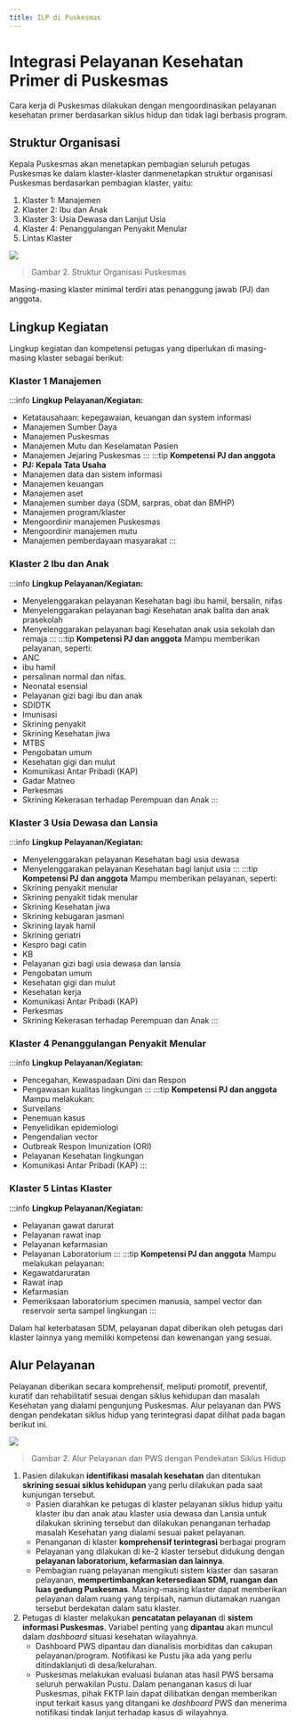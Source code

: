 ```yaml
---
title: ILP di Puskesmas
---
```

# Integrasi Pelayanan Kesehatan Primer di Puskesmas

Cara kerja di Puskesmas dilakukan dengan mengoordinasikan pelayanan kesehatan primer berdasarkan siklus hidup dan tidak lagi berbasis program.

## Struktur Organisasi

Kepala Puskesmas akan menetapkan pembagian seluruh petugas Puskesmas ke dalam klaster-klaster danmenetapkan struktur organisasi Puskesmas berdasarkan pembagian klaster, yaitu:

1. Klaster 1: Manajemen
2. Klaster 2: Ibu dan Anak 
3. Klaster 3: Usia Dewasa dan Lanjut Usia 
4. Klaster 4: Penanggulangan Penyakit Menular 
5. Lintas Klaster

![](/ilm/image008.gif)

> Gambar 2. Struktur Organisasi Puskesmas

Masing-masing klaster minimal terdiri atas penanggung jawab (PJ) dan anggota.

## Lingkup Kegiatan

Lingkup kegiatan dan kompetensi petugas yang diperlukan di masing-masing klaster sebagai berikut:

### Klaster 1 Manajemen

:::info **Lingkup Pelayanan/Kegiatan:**

- Ketatausahaan: kepegawaian, keuangan dan system informasi
- Manajemen Sumber Daya
- Manajemen Puskesmas
- Manajemen Mutu dan Keselamatan Pasien
- Manajemen Jejaring Puskesmas
:::
:::tip **Kompetensi PJ dan anggota**
- **PJ: Kepala Tata Usaha**
- Manajemen data dan sistem informasi
- Manajemen keuangan
- Manajemen aset
- Manajemen sumber daya (SDM, sarpras, obat dan BMHP)
- Manajemen program/klaster
- Mengoordinir manajemen Puskesmas
- Mengoordinir manajemen mutu
- Manajemen pemberdayaan masyarakat
:::
### Klaster 2 Ibu dan Anak
:::info **Lingkup Pelayanan/Kegiatan:**
- Menyelenggarakan pelayanan Kesehatan bagi ibu hamil, bersalin, nifas
- Menyelenggarakan pelayanan bagi Kesehatan anak balita dan anak prasekolah
- Menyelenggarakan pelayanan bagi Kesehatan anak usia sekolah dan remaja
:::
:::tip **Kompetensi PJ dan anggota**
Mampu memberikan pelayanan, seperti:
- ANC
- ibu hamil
- persalinan normal dan nifas.
- Neonatal esensial
- Pelayanan gizi bagi ibu dan anak
- SDIDTK
- Imunisasi
- Skrining penyakit
- Skrining Kesehatan jiwa
- MTBS
- Pengobatan umum
- Kesehatan gigi dan mulut
- Komunikasi Antar Pribadi (KAP)
- Gadar Matneo
- Perkesmas
- Skrining Kekerasan terhadap Perempuan dan Anak
:::
### Klaster 3 Usia Dewasa dan Lansia
:::info **Lingkup Pelayanan/Kegiatan:**
- Menyelenggarakan pelayanan Kesehatan bagi usia dewasa
- Menyelenggarakan pelayanan Kesehatan bagi lanjut usia
:::
:::tip **Kompetensi PJ dan anggota**
Mampu memberikan pelayanan, seperti:
- Skrining penyakit menular
- Skrining penyakit tidak menular
- Skrining Kesehatan jiwa
- Skrining kebugaran jasmani
- Skrining layak hamil
- Skrining geriatri
- Kespro bagi catin
- KB
- Pelayanan gizi bagi usia dewasa dan lansia
- Pengobatan umum
- Kesehatan gigi dan mulut
- Kesehatan kerja
- Komunikasi Antar Pribadi (KAP)
- Perkesmas
- Skrining Kekerasan terhadap Perempuan dan Anak
:::
### Klaster 4 Penanggulangan Penyakit Menular
:::info **Lingkup Pelayanan/Kegiatan:**
- Pencegahan, Kewaspadaan Dini dan Respon
- Pengawasan kualitas lingkungan
:::
:::tip **Kompetensi PJ dan anggota**
Mampu melakukan:
- Surveilans
- Penemuan kasus
- Penyelidikan epidemiologi
- Pengendalian vector 
- Outbreak Respon Imunization (ORI)
- Pelayanan Kesehatan lingkungan
- Komunikasi Antar Pribadi (KAP)
:::
### Klaster 5 Lintas Klaster
:::info **Lingkup Pelayanan/Kegiatan:**
- Pelayanan gawat darurat
- Pelayanan rawat inap
- Pelayanan kefarmasian
- Pelayanan Laboratorium
:::
:::tip **Kompetensi PJ dan anggota**
Mampu melakukan pelayanan:
- Kegawatdaruratan
- Rawat inap
- Kefarmasian
- Pemeriksaan laboratorium specimen manusia, sampel vector dan reservoir serta sampel lingkungan
:::
<!-- > Tabel 1. Lingkup Kegiatan dan Kompetensi Petugas Puskesmas -->

<!-- <table>
 <tr>
  <td>
  <p><b><span>No </span></b></p>
  </td>
  <td>
  <p><b><span>Klaster </span></b></p>
  </td>
  <td>
  <p><b><span>Lingkup Pelayanan/Kegiatan </span></b></p>
  </td>
  <td>
  <p><b><span>Kompetensi PJ dan anggota </span></b></p>
  </td>
 </tr>
 <tr>
  <td>
  <p><span>1 </span></p>
  </td>
  <td>
  <p><span>Manajemen </span></p>
  </td>
  <td>
  <p><span>Ketatausahaan: kepegawaian, keuangan dan system informasi </span></p>
  <p><span>Manajemen Sumber Daya </span></p>
  <p><span>Manajemen Puskesmas</span></p>
  <p><span>Manajemen Mutu dan Keselamatan Pasien </span></p>
  <p><span>Manajemen Jejaring Puskesmas </span></p>
  </td>
  <td>
  <p><b><span>PJ: Kepala Tata Usaha </span></b></p>
  <p><span>Manajemen data dan sistem informasi </span></p>
  <p><span>Manajemen keuangan</span></p>
  <p><span>Manajemen aset </span></p>
  <p><span>Manajemen sumber daya (SDM, sarpras, obat dan BMHP) </span></p>
  <p><span>Manajemen program/klaster </span></p>
  <p><span>Mengoordinir manajemen Puskesmas </span></p>
  <p><span>Mengoordinir manajemen mutu </span></p>
  <p><span>Manajemen pemberdayaan masyarakat </span></p>
  </td>
 </tr>
 <tr>
  <td>
  <p><span>2 </span></p>
  </td>
  <td>
  <p><span>Ibu dan Anak </span></p>
  </td>
  <td>
  <p><span>Menyelenggarakan pelayanan Kesehatan bagi ibu hamil,  bersalin, nifas </span></p>
  <p><span>Menyelenggarakan pelayanan bagi Kesehatan anak balita dan
  anak prasekolah </span></p>
  <p><span>Menyelenggarakan pelayanan bagi Kesehatan anak usia sekolah
  dan remaja </span></p>
  </td>
  <td>
  <p><span>Mampu memberikan pelayanan, seperti: </span></p>
  <p><span>ANC ibu hamil </span></p>
  <p><span>persalinan normal dan nifas. </span></p>
  <p><span>Neonatal esensial </span></p>
  <p><span>Pelayanan gizi bagi ibu dan anak </span></p>
  <p><span>SDIDTK </span></p>
  <p><span>Imunisasi </span></p>
  <p><span>Skrining penyakit </span></p>
  <p><span>Skrining Kesehatan jiwa </span></p>
  <p><span>MTBS </span></p>
  <p><span>Pengobatan umum </span></p>
  <p><span>Kesehatan gigi dan mulut </span></p>
  <p><span>Komunikasi Antar Pribadi (KAP) </span></p>
  <p><span>Gadar Matneo </span></p>
  <p><span>Perkesmas </span></p>
  <p><span>Skrining Kekerasan terhadap Perempuan dan Anak </span></p>
  </td>
 </tr>
 <tr>
  <td>
  <p><span>3 </span></p>
  </td>
  <td>
  <p><span>Usia Dewasa dan </span></p>
  <p><span>Lansia</span></p>
  </td>
  <td>
  <p><span>Menyelenggarakan pelayanan Kesehatan bagi usia dewasa </span></p>
  <p><span>Menyelenggarakan pelayanan Kesehatan bagi lanjut usia </span></p>
  </td>
  <td>
  <p><span>Mampu memberikan pelayanan, seperti: </span></p>
  <p><span>Skrining penyakit menular </span></p>
  <p><span>Skrining penyakit tidak menular </span></p>
  <p><span>Skrining Kesehatan jiwa </span></p>
  <p><span>Skrining kebugaran jasmani </span></p>
  <p><span>Skrining layak hamil </span></p>
  <p><span>Skrining geriatri </span></p>
  <p><span>Kespro bagi catin </span></p>
  <p><span>KB </span></p>
  <p><span>Pelayanan gizi bagi usia dewasa dan lansia </span></p>
  <p><span>Pengobatan umum </span></p>
  <p><span>Kesehatan gigi dan mulut </span></p>
  <p><span>Kesehatan kerja </span></p>
  <p><span>Komunikasi Antar Pribadi (KAP) </span></p>
  <p><span>Perkesmas </span></p>
  <p><span>Skrining Kekerasan terhadap Perempuan dan Anak </span></p>
  </td>
 </tr>
 <tr>
  <td>
  <p><span>4 </span></p>
  </td>
  <td>
  <p><span>Penanggulangan </span></p>
  <p><span>Penyakit Menular </span></p>
  </td>
  <td>
  <p><span>Pencegahan, Kewaspadaan Dini dan Respon </span></p>
  <p><span>Pengawasan kualitas lingkungan </span></p>
  </td>
  <td>
  <p><span>Mampu melakukan: </span></p>
  <p><span>Surveilans </span></p>
  <p><span>Penemuan kasus</span></p>
  <p><span>Penyelidikan epidemiologi </span></p>
  <p><span>Pengendalian vector </span></p>
  <p><span>Outbreak Respon Imunization (ORI) </span></p>
  <p><span>Pelayanan Kesehatan lingkungan </span></p>
  <p><span>Komunikasi Antar Pribadi (KAP) </span></p>
  </td>
 </tr>
 <tr>
  <td>
  <p><span>5 </span></p>
  </td>
  <td>
  <p><span>Lintas Klaster </span></p>
  </td>
  <td>
  <p><span>Pelayanan gawat darurat </span></p>
  <p><span>Pelayanan rawat inap </span></p>
  <p><span>Pelayanan kefarmasian </span></p>
  <p><span>Pelayanan Laboratorium </span></p>
  </td>
  <td>
  <p><span>Mampu melakukan pelayanan:</span></p>
  <p><span>Kegawatdaruratan </span></p>
  <p><span>Rawat inap </span></p>
  <p><span>Kefarmasian </span></p>
  <p><span>Pemeriksaan laboratorium specimen manusia, sampel vector dan reservoir serta sampel lingkungan </span></p>
  </td>
 </tr>
</table> -->

Dalam hal keterbatasan SDM, pelayanan dapat diberikan oleh petugas dari klaster lainnya yang memiliki kompetensi dan kewenangan yang sesuai.

## Alur Pelayanan

Pelayanan diberikan secara komprehensif, meliputi promotif, preventif, kuratif dan rehabilitatif sesuai dengan siklus kehidupan dan masalah Kesehatan yang dialami pengunjung Puskesmas. Alur pelayanan dan PWS dengan pendekatan siklus hidup yang terintegrasi dapat dilihat pada bagan berikut ini.

![](/ilm/image010.gif)
> Gambar 2. Alur Pelayanan dan PWS dengan Pendekatan Siklus Hidup

1. Pasien dilakukan **identifikasi masalah kesehatan** dan ditentukan **skrining sesuai siklus kehidupan** yang perlu dilakukan pada saat kunjungan tersebut.
    - Pasien diarahkan ke petugas di klaster pelayanan siklus hidup yaitu klaster ibu dan anak atau klaster usia dewasa dan Lansia untuk dilakukan skrining tersebut dan dilakukan penanganan terhadap masalah Kesehatan yang dialami sesuai paket pelayanan.
    - Penanganan di klaster **komprehensif terintegrasi** berbagai program
    - Pelayanan yang dilakukan di ke-2 klaster tersebut didukung dengan **pelayanan laboratorium, kefarmasian dan lainnya**.
    -  Pembagian ruang pelayanan mengikuti sistem klaster dan sasaran pelayanan, **mempertimbangkan ketersediaan SDM, ruangan dan luas gedung Puskesmas**. Masing-masing klaster dapat memberikan pelayanan dalam ruang yang terpisah, namun diutamakan ruangan tersebut berdekatan dalam satu klaster.
2. Petugas di klaster melakukan **pencatatan pelayanan** di **sistem informasi Puskesmas**. Variabel penting yang **dipantau** akan muncul dalam _dashboard_ situasi kesehatan wilayahnya.
    - Dashboard PWS dipantau dan dianalisis morbiditas dan cakupan pelayanan/program. Notifikasi ke Pustu jika ada yang perlu ditindaklanjuti di desa/kelurahan.
    - Puskesmas melakukan evaluasi bulanan atas hasil PWS bersama seluruh perwakilan Pustu. Dalam penanganan kasus di luar Puskesmas, pihak FKTP lain dapat dilibatkan dengan memberikan input terkait kasus yang ditangani ke _dashboard_ PWS dan menerima notifikasi tindak lanjut terhadap kasus di wilayahnya.


